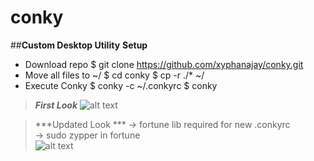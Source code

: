 # conky
##**Custom Desktop Utility**
**Setup**
- Download repo
$ git clone https://github.com/xyphanajay/conky.git
- Move all files to ~/
$ cd conky
$ cp -r ./* ~/
- Execute Conky
$ conky -c ~/.conkyrc
$ conky

> ***First Look***
![alt text](https://github.com/xyphanajay/conky/blob/master/Screenshot.png)

> ***Updated Look  ***
-> fortune lib required for new .conkyrc  
-> sudo zypper in fortune  
![alt text](https://github.com/xyphanajay/conky/blob/master/her2.png)
